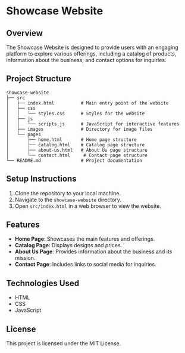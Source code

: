 # Showcase Website

## Overview
The Showcase Website is designed to provide users with an engaging platform to explore various offerings, including a catalog of products, information about the business, and contact options for inquiries. 

## Project Structure
```
showcase-website
├── src
│   ├── index.html          # Main entry point of the website
│   ├── css
│   │   └── styles.css      # Styles for the website
│   ├── js
│   │   └── scripts.js      # JavaScript for interactive features
│   ├── images              # Directory for image files
│   └── pages
│       ├── home.html       # Home page structure
│       ├── catalog.html    # Catalog page structure
│       ├── about-us.html   # About Us page structure
│       └── contact.html     # Contact page structure
└── README.md               # Project documentation
```

## Setup Instructions
1. Clone the repository to your local machine.
2. Navigate to the `showcase-website` directory.
3. Open `src/index.html` in a web browser to view the website.

## Features
- **Home Page**: Showcases the main features and offerings.
- **Catalog Page**: Displays designs and prices.
- **About Us Page**: Provides information about the business and its mission.
- **Contact Page**: Includes links to social media for inquiries.

## Technologies Used
- HTML
- CSS
- JavaScript

## License
This project is licensed under the MIT License.